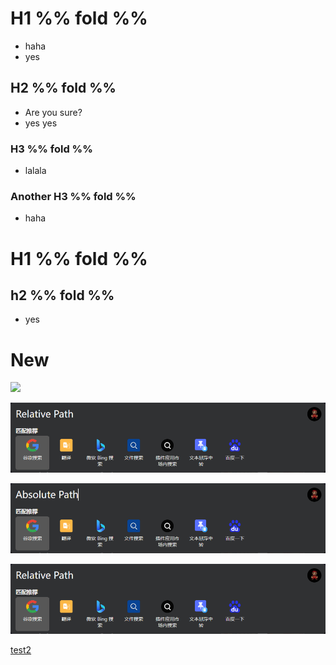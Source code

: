 # H1 %% fold %%

- haha
- yes

## H2 %% fold %% 

- Are you sure?
- yes yes
### H3 %% fold %% 

- lalala

### Another H3 %% fold %%

- haha

# H1 %% fold %%

## h2 %% fold %%

- yes

# New


![](Pasted%20image%2020241214112746.png)

![](_attachments/Pasted%20image%2020241214112901.png)

![](_attachments/Pasted%20image%2020241214112948.png)

![](../_attachments/Pasted%20image%2020241214114022.png)

[test2](../test2.md)